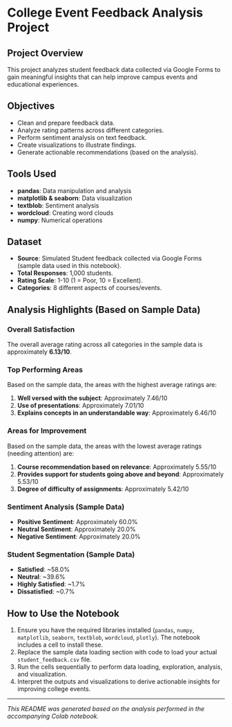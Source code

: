# College Event Feedback Analysis Project

## Project Overview
This project analyzes student feedback data collected via Google Forms to gain meaningful insights that can help improve campus events and educational experiences.

## Objectives
- Clean and prepare feedback data.
- Analyze rating patterns across different categories.
- Perform sentiment analysis on text feedback.
- Create visualizations to illustrate findings.
- Generate actionable recommendations (based on the analysis).

## Tools Used
- **pandas**: Data manipulation and analysis
- **matplotlib & seaborn**: Data visualization
- **textblob**: Sentiment analysis
- **wordcloud**: Creating word clouds
- **numpy**: Numerical operations

## Dataset
- **Source**: Simulated Student feedback collected via Google Forms (sample data used in this notebook).
- **Total Responses**: 1,000 students.
- **Rating Scale**: 1-10 (1 = Poor, 10 = Excellent).
- **Categories**: 8 different aspects of courses/events.

## Analysis Highlights (Based on Sample Data)

### Overall Satisfaction
The overall average rating across all categories in the sample data is approximately **6.13/10**.

### Top Performing Areas
Based on the sample data, the areas with the highest average ratings are:
1.  **Well versed with the subject**: Approximately 7.46/10
2.  **Use of presentations**: Approximately 7.01/10
3.  **Explains concepts in an understandable way**: Approximately 6.46/10

### Areas for Improvement
Based on the sample data, the areas with the lowest average ratings (needing attention) are:
1.  **Course recommendation based on relevance**: Approximately 5.55/10
2.  **Provides support for students going above and beyond**: Approximately 5.53/10
3.  **Degree of difficulty of assignments**: Approximately 5.42/10

### Sentiment Analysis (Sample Data)
-   **Positive Sentiment**: Approximately 60.0%
-   **Neutral Sentiment**: Approximately 20.0%
-   **Negative Sentiment**: Approximately 20.0%

### Student Segmentation (Sample Data)
-   **Satisfied**: ~58.0%
-   **Neutral**: ~39.6%
-   **Highly Satisfied**: ~1.7%
-   **Dissatisfied**: ~0.7%

## How to Use the Notebook
1.  Ensure you have the required libraries installed (`pandas`, `numpy`, `matplotlib`, `seaborn`, `textblob`, `wordcloud`, `plotly`). The notebook includes a cell to install these.
2.  Replace the sample data loading section with code to load your actual `student_feedback.csv` file.
3.  Run the cells sequentially to perform data loading, exploration, analysis, and visualization.
4.  Interpret the outputs and visualizations to derive actionable insights for improving college events.

---

*This README was generated based on the analysis performed in the accompanying Colab notebook.*
